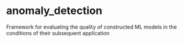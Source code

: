 # anomaly_detection

Framework for evaluating the quality of constructed ML models in the conditions of their subsequent application
